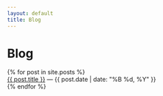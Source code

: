 ```yaml
---
layout: default
title: Blog
---
```


# Blog

<ul style="list-style:none; padding-left:0;">
{% for post in site.posts %}
  <li><a href="{{ post.url | relative_url }}">{{ post.title }}</a> — {{ post.date | date: "%B %d, %Y" }}</li>
{% endfor %}
</ul>

